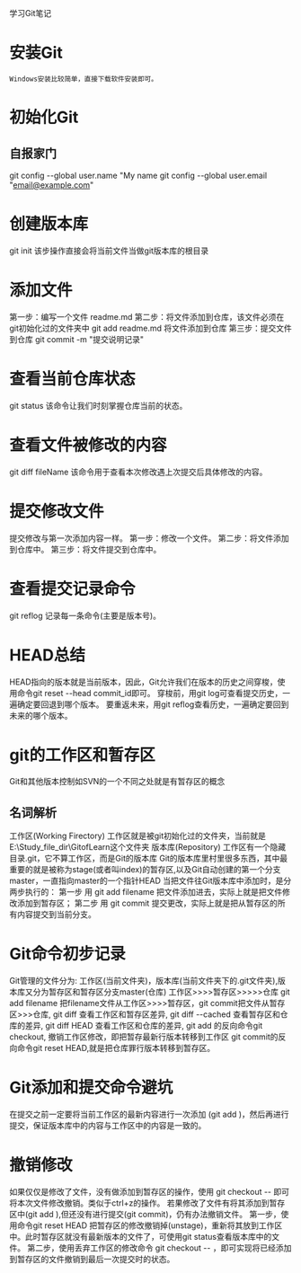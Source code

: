 学习Git笔记
# 安装Git
    Windows安装比较简单，直接下载软件安装即可。
# 初始化Git
  ## 自报家门
  git config --global user.name "My name
  git config --global user.email "email@example.com"
# 创建版本库
  git init  该步操作直接会将当前文件当做git版本库的根目录
# 添加文件
  第一步：编写一个文件
  readme.md
  第二步：将文件添加到仓库，该文件必须在git初始化过的文件夹中
  git add readme.md	将文件添加到仓库
  第三步：提交文件到仓库
  git commit -m "提交说明记录"
# 查看当前仓库状态
  git status 该命令让我们时刻掌握仓库当前的状态。
# 查看文件被修改的内容
  git diff fileName 该命令用于查看本次修改遇上次提交后具体修改的内容。
# 提交修改文件
  提交修改与第一次添加内容一样。
  第一步：修改一个文件。
  第二步：将文件添加到仓库中。
  第三步：将文件提交到仓库中。
# 查看提交记录命令
  git reflog  记录每一条命令(主要是版本号)。
# HEAD总结
  HEAD指向的版本就是当前版本，因此，Git允许我们在版本的历史之间穿梭，使用命令git reset --head commit_id即可。
  穿梭前，用git log可查看提交历史，一遍确定要回退到哪个版本。
  要重返未来，用git reflog查看历史，一遍确定要回到未来的哪个版本。
# git的工作区和暂存区
  Git和其他版本控制如SVN的一个不同之处就是有暂存区的概念
  ## 名词解析
  工作区(Working Firectory)
  工作区就是被git初始化过的文件夹，当前就是E:\Study_file_dir\GitofLearn这个文件夹
  版本库(Repository)
  工作区有一个隐藏目录.git，它不算工作区，而是Git的版本库
  Git的版本库里村里很多东西，其中最重要的就是被称为stage(或者叫index)的暂存区,以及Git自动创建的第一个分支master，一直指向master的一个指针HEAD
  当把文件往Git版本库中添加时，是分两步执行的：
  第一步 用 git add filename 把文件添加进去，实际上就是把文件修改添加到暂存区；
  第二步 用 git commit 提交更改，实际上就是把从暂存区的所有内容提交到当前分支。
# Git命令初步记录
  Git管理的文件分为: 工作区(当前文件夹)，版本库(当前文件夹下的.git文件夹),版本库又分为暂存区和暂存区分支master(仓库)
  工作区>>>>暂存区>>>>>仓库
  git add filename 把filename文件从工作区>>>>暂存区，git commit把文件从暂存区>>>仓库,
  git diff 查看工作区和暂存区差异,
  git diff --cached 查看暂存区和仓库的差异,
  git diff HEAD 查看工作区和仓库的差异,
  git add 的反向命令git checkout, 撤销工作区修改，即把暂存最新行版本转移到工作区
  git commit的反向命令git reset HEAD,就是把仓库罪行版本转移到暂存区。
# Git添加和提交命令避坑
  在提交之前一定要将当前工作区的最新内容进行一次添加 (git add <filename>)，然后再进行提交，保证版本库中的内容与工作区中的内容是一致的。
# 撤销修改
  如果仅仅是修改了文件，没有做添加到暂存区的操作，使用 git checkout -- <filename> 即可将本次文件修改撤销。类似于ctrl+z的操作。
  若果修改了文件有将其添加到暂存区中(git add <filename>),但还没有进行提交(git commit)，仍有办法撤销文件。
  第一步，使用命令git reset HEAD <filename> 把暂存区的修改撤销掉(unstage)，重新将其放到工作区中。此时暂存区就没有最新版本的文件了，可使用git status查看版本库中的文件。
  第二步，使用丢弃工作区的修改命令 git checkout -- <filename>，即可实现将已经添加到暂存区的文件撤销到最后一次提交时的状态。
  

